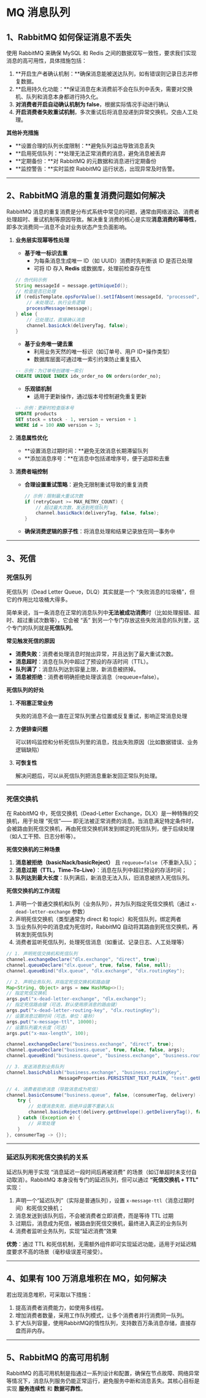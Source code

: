 # MQ 消息队列

## 1、RabbitMQ 如何保证消息不丢失

使用 RabbitMQ 来确保 MySQL 和 Redis 之间的数据双写一致性，要求我们实现消息的高可用性，具体措施包括：

1. **开启生产者确认机制：**确保消息能被送达队列，如有错误则记录日志并修复数据。
2. **启用持久化功能：**保证消息在未消费前不会在队列中丢失，需要对交换机、队列和消息本身都进行持久化。
3. **对消费者开启自动确认机制为 false**，根据实际情况手动进行确认
4. **开启消费者失败重试机制**，多次重试后将消息投递到异常交换机，交由人工处理。

**其他补充措施**

- **设置合理的队列长度限制：**避免队列溢出导致消息丢失
- **启用死信队列：**处理无法正常消费的消息，避免消息被丢弃
- **定期备份：**对 RabbitMQ 的元数据和消息进行定期备份
- **监控警告：**实时监控 RabbitMQ 运行状态，出现异常及时告警。

---



## 2、RabbitMQ 消息的重复消费问题如何解决

RabbitMQ 消息的重复消费是分布式系统中常见的问题，通常由网络波动、消费者处理超时、重试机制等原因导致。解决重复消费的核心是实现**消息消费的幂等性**，即多次消费同一消息不会对业务状态产生负面影响。

1. **业务层实现幂等性处理**

   - **基于唯一标识去重**
     - 为每条消息生成唯一 ID（如 UUID）消费时先判断该 ID 是否已处理
     - 可将 ID 存入 **Redis** 或数据库，处理前检查存在性

   ```java
   // 伪代码示例
   String messageId = message.getUniqueId();
   // 检查是否已处理
   if (redisTemplate.opsForValue().setIfAbsent(messageId, "processed", 24, TimeUnit.HOURS)) {
       // 未处理过，执行业务逻辑
       processMessage(message);
   } else {
       // 已处理过，直接确认消息
       channel.basicAck(deliveryTag, false);
   }
   ```

   - **基于业务唯一键去重**
     - 利用业务天然的唯一标识（如订单号、用户 ID+操作类型）
     - 数据库层面可通过唯一索引约束防止重复插入

   ```sql
   -- 示例：为订单号创建唯一索引
   CREATE UNIQUE INDEX idx_order_no ON orders(order_no);
   ```

   - **乐观锁机制**
     - 适用于更新操作，通过版本号控制避免重复更新

   ```sql
   -- 示例：更新时检查版本号
   UPDATE products 
   SET stock = stock - 1, version = version + 1 
   WHERE id = 100 AND version = 3;
   ```

2. **消息属性优化**

   - **设置消息过期时间：**避免无效消息长期滞留队列
   - **添加消息序号：**在消息中包括递增序号，便于追踪和去重

3. **消费者端控制**

   - **合理设置重试策略**：避免无限制重试导致的重复消费

     ```java
     // 示例：限制最大重试次数
     if (retryCount >= MAX_RETRY_COUNT) {
         // 超过最大次数，发送到死信队列
         channel.basicNack(deliveryTag, false, false);
     }
     ```

   - **确保消费逻辑的原子性**：将消息处理和结果记录放在同一事务中

---

## 3、死信

### 死信队列

死信队列（Dead Letter Queue，DLQ）其实就是一个 “失败消息的垃圾桶”，但它的作用比垃圾桶大得多。

简单来说，当一条消息在正常的消息队列中**无法被成功消费**时（比如处理报错、超时、超过重试次数等），它会被 “丢” 到另一个专门存放这些失败消息的队列里，这个专门的队列就是**死信队列**。

**常见触发死信的原因**

- **消费失败**：消费者处理消息时抛出异常，并且达到了最大重试次数。
- **消息超时**：消息在队列中超过了预设的存活时间（TTL）。
- **队列满了**：消息队列达到容量上限，新消息被挤掉。
- **消息被拒绝**：消费者明确拒绝处理该消息（requeue=false）。

**死信队列的好处**

1. **不阻塞正常业务**

   失败的消息不会一直在正常队列里占位置或反复重试，影响正常消息处理

2. **方便排查问题**

   可以转吗监控和分析死信队列里的消息，找出失败原因（比如数据错误、业务逻辑缺陷）

3. **可恢复性**

   解决问题后，可以从死信队列把消息重新发回正常队列处理。

---

### 死信交换机

在 RabbitMQ 中，死信交换机（Dead-Letter Exchange，DLX）是一种特殊的交换机，用于处理 “死信”—— 即无法被正常消费的消息。当消息满足特定条件时，会被路由到死信交换机，再由死信交换机转发到绑定的死信队列，便于后续处理（如人工干预、日志分析等）。

**死信交换机的三种场景**

1. **消息被拒绝（basicNack/basicReject）** 且 `requeue=false`（不重新入队）；
2. **消息过期（TTL，Time-To-Live）**：消息在队列中超过预设的存活时间；
3. **队列达到最大长度**：队列满后，新消息无法入队，旧消息被挤入死信队列。

**死信交换机的工作流程**

1. 声明一个普通交换机和队列（业务队列），并为队列指定死信交换机（通过 `x-dead-letter-exchange` 参数）
2. 声明死信交换机（类型通常为 direct 和 topic）和死信队列，绑定两者
3. 当业务队列中的消息成为死信时，RabbitMQ 自动将其路由到死信交换机，再转发到死信队列
4. 消费者监听死信队列，处理死信消息（如重试、记录日志、人工处理等）

```java
// 1. 声明死信交换机和死信队列
channel.exchangeDeclare("dlx.exchange", "direct", true);
channel.queueDeclare("dlx.queue", true, false, false, null);
channel.queueBind("dlx.queue", "dlx.exchange", "dlx.routingKey");

// 2. 声明业务队列，并指定死信交换机和路由键
Map<String, Object> args = new HashMap<>();
// 指定死信交换机
args.put("x-dead-letter-exchange", "dlx.exchange");
// 指定死信路由键（可选，默认使用原消息的路由键）
args.put("x-dead-letter-routing-key", "dlx.routingKey");
// 设置消息过期时间（可选，单位：毫秒）
args.put("x-message-ttl", 10000);
// 设置队列最大长度（可选）
args.put("x-max-length", 100);

channel.exchangeDeclare("business.exchange", "direct", true);
channel.queueDeclare("business.queue", true, false, false, args);
channel.queueBind("business.queue", "business.exchange", "business.routingKey");

// 3. 发送消息到业务队列
channel.basicPublish("business.exchange", "business.routingKey", 
                   MessageProperties.PERSISTENT_TEXT_PLAIN, "test".getBytes());

// 4. 消费者拒绝消息（导致消息成为死信）
channel.basicConsume("business.queue", false, (consumerTag, delivery) -> {
    try {
        // 处理消息失败，拒绝并设置不重新入队
        channel.basicReject(delivery.getEnvelope().getDeliveryTag(), false);
    } catch (Exception e) {
        // 异常处理
    }
}, consumerTag -> {});
```

---

### 延迟队列和死信交换机的关系

延迟队列用于实现 “消息延迟一段时间后再被消费” 的场景（如订单超时未支付自动取消）。RabbitMQ 本身没有专门的延迟队列，但可以通过 **“死信交换机 + TTL”** 实现：

1. 声明一个“延迟队列”（实际是普通队列），设置 `x-message-ttl`（消息过期时间）和死信交换机；
2. 消息发送到该队列后，不会被消费者立即消费，而是等待 TTL 过期
3. 过期后，消息成为死信，被路由到死信交换机，最终进入真正的业务队列
4. 消费者监听业务队列，实现“延迟消费”效果

**优势**：通过 TTL 和死信机制，无需额外组件即可实现延迟功能，适用于对延迟精度要求不高的场景（毫秒级误差可接受）。



---

## 4、如果有 100 万消息堆积在 MQ，如何解决

若出现消息堆积，可采取以下措施：

1. 提高消费者消费能力，如使用多线程。
2. 增加消费者数量，采用工作队列模式，让多个消费者并行消费同一队列。
3. 扩大队列容量，使用RabbitMQ的惰性队列，支持数百万条消息存储，直接存盘而非内存。



---

## 5、RabbitMQ 的高可用机制

RabbitMQ 的高可用机制是指通过一系列设计和配置，确保在节点故障、网络异常等情况下，消息队列服务仍能正常运行，避免服务中断和消息丢失。其核心目标是实现 **服务连续性** 和 **数据可靠性**。



## 

